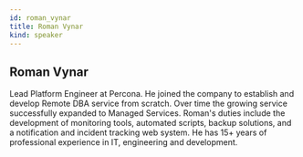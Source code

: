 ```yaml
---
id: roman_vynar
title: Roman Vynar
kind: speaker
---
```


## Roman Vynar

Lead Platform Engineer at Percona. He joined the company to establish and
develop Remote DBA service from scratch. Over time the growing service
successfully expanded to Managed Services. Roman's duties include the
development of monitoring tools, automated scripts, backup solutions,
and a notification and incident tracking web system. He has 15+ years of
professional experience in IT, engineering and development.
